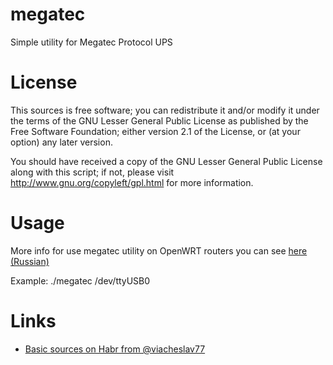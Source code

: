 megatec
=======

Simple utility for Megatec Protocol UPS


License
=======

This sources is free software; you can redistribute it and/or modify it under the terms of
the GNU Lesser General Public License as published by the Free Software Foundation;
either version 2.1 of the License, or (at your option) any later version.

You should have received a copy of the GNU Lesser General Public License along with this
script; if not, please visit http://www.gnu.org/copyleft/gpl.html for more information.


Usage
=====

More info for use megatec utility on OpenWRT routers you can see [here (Russian)](https://zftlab.org/pages/2018093000.html)

Example: ./megatec /dev/ttyUSB0


Links
=====

* [Basic sources on Habr from @viacheslav77](https://habr.com/post/397637/#comment_19202897)
